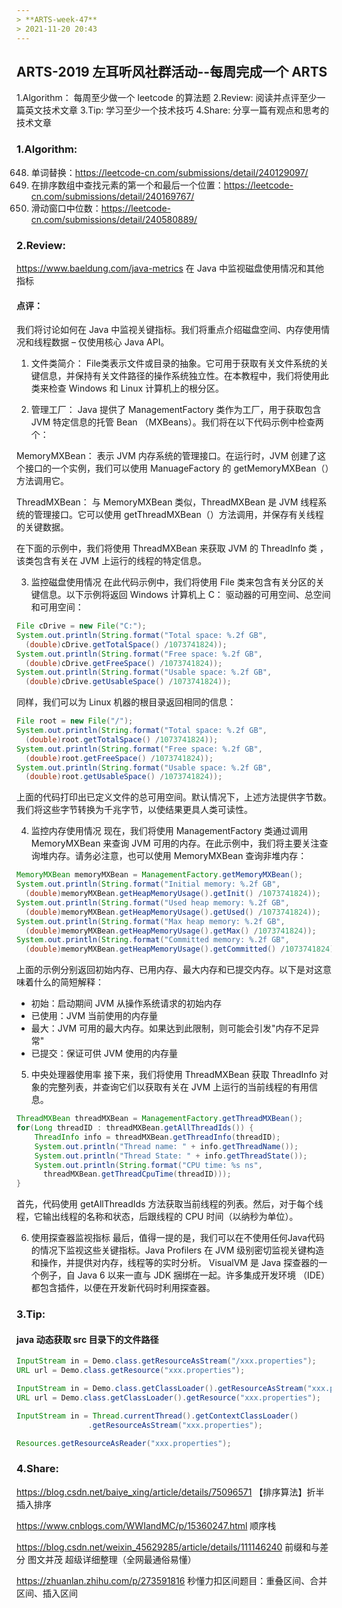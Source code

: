 ```yaml
---
> **ARTS-week-47**
> 2021-11-20 20:43
---
```



## ARTS-2019 左耳听风社群活动--每周完成一个 ARTS
1.Algorithm： 每周至少做一个 leetcode 的算法题
2.Review: 阅读并点评至少一篇英文技术文章
3.Tip: 学习至少一个技术技巧
4.Share: 分享一篇有观点和思考的技术文章

### 1.Algorithm:

648. 单词替换：https://leetcode-cn.com/submissions/detail/240129097/
34. 在排序数组中查找元素的第一个和最后一个位置：https://leetcode-cn.com/submissions/detail/240169767/
480. 滑动窗口中位数：https://leetcode-cn.com/submissions/detail/240580889/

### 2.Review:

https://www.baeldung.com/java-metrics
在 Java 中监视磁盘使用情况和其他指标

#### 点评：

我们将讨论如何在 Java 中监视关键指标。我们将重点介绍磁盘空间、内存使用情况和线程数据 – 仅使用核心 Java API。

1. 文件类简介：
File类表示文件或目录的抽象。它可用于获取有关文件系统的关键信息，并保持有关文件路径的操作系统独立性。在本教程中，我们将使用此类来检查 Windows 和 Linux 计算机上的根分区。

2. 管理工厂：
Java 提供了 ManagementFactory 类作为工厂，用于获取包含 JVM 特定信息的托管 Bean （MXBeans）。我们将在以下代码示例中检查两个：

MemoryMXBean：
表示 JVM 内存系统的管理接口。在运行时，JVM 创建了这个接口的一个实例，我们可以使用 ManuageFactory 的 getMemoryMXBean（）方法调用它。

ThreadMXBean：
与 MemoryMXBean 类似，ThreadMXBean 是 JVM 线程系统的管理接口。它可以使用 getThreadMXBean（）方法调用，并保存有关线程的关键数据。

在下面的示例中，我们将使用 ThreadMXBean 来获取 JVM 的 ThreadInfo 类 ， 该类包含有关在 JVM 上运行的线程的特定信息。

3. 监控磁盘使用情况
在此代码示例中，我们将使用 File 类来包含有关分区的关键信息。以下示例将返回 Windows 计算机上 C： 驱动器的可用空间、总空间和可用空间：
```java
File cDrive = new File("C:");
System.out.println(String.format("Total space: %.2f GB",
  (double)cDrive.getTotalSpace() /1073741824));
System.out.println(String.format("Free space: %.2f GB", 
  (double)cDrive.getFreeSpace() /1073741824));
System.out.println(String.format("Usable space: %.2f GB", 
  (double)cDrive.getUsableSpace() /1073741824));
```
同样，我们可以为 Linux 机器的根目录返回相同的信息：
```java
File root = new File("/");
System.out.println(String.format("Total space: %.2f GB", 
  (double)root.getTotalSpace() /1073741824));
System.out.println(String.format("Free space: %.2f GB", 
  (double)root.getFreeSpace() /1073741824));
System.out.println(String.format("Usable space: %.2f GB", 
  (double)root.getUsableSpace() /1073741824));
```
上面的代码打印出已定义文件的总可用空间。默认情况下，上述方法提供字节数。我们将这些字节转换为千兆字节，以使结果更具人类可读性。

4. 监控内存使用情况
现在，我们将使用 ManagementFactory 类通过调用 MemoryMXBean 来查询 JVM 可用的内存。在此示例中，我们将主要关注查询堆内存。请务必注意，也可以使用 MemoryMXBean 查询非堆内存：
```java
MemoryMXBean memoryMXBean = ManagementFactory.getMemoryMXBean();
System.out.println(String.format("Initial memory: %.2f GB", 
  (double)memoryMXBean.getHeapMemoryUsage().getInit() /1073741824));
System.out.println(String.format("Used heap memory: %.2f GB", 
  (double)memoryMXBean.getHeapMemoryUsage().getUsed() /1073741824));
System.out.println(String.format("Max heap memory: %.2f GB", 
  (double)memoryMXBean.getHeapMemoryUsage().getMax() /1073741824));
System.out.println(String.format("Committed memory: %.2f GB", 
  (double)memoryMXBean.getHeapMemoryUsage().getCommitted() /1073741824));
```
上面的示例分别返回初始内存、已用内存、最大内存和已提交内存。以下是对这意味着什么的简短解释：
- 初始：启动期间 JVM 从操作系统请求的初始内存
- 已使用：JVM 当前使用的内存量
- 最大：JVM 可用的最大内存。如果达到此限制，则可能会引发"内存不足异常"
- 已提交：保证可供 JVM 使用的内存量

5. 中央处理器使用率
接下来，我们将使用 ThreadMXBean 获取 ThreadInfo 对象的完整列表，并查询它们以获取有关在 JVM 上运行的当前线程的有用信息。
```java
ThreadMXBean threadMXBean = ManagementFactory.getThreadMXBean();
for(Long threadID : threadMXBean.getAllThreadIds()) {
    ThreadInfo info = threadMXBean.getThreadInfo(threadID);
    System.out.println("Thread name: " + info.getThreadName());
    System.out.println("Thread State: " + info.getThreadState());
    System.out.println(String.format("CPU time: %s ns", 
      threadMXBean.getThreadCpuTime(threadID)));
}
```
首先，代码使用 getAllThreadIds 方法获取当前线程的列表。然后，对于每个线程，它输出线程的名称和状态，后跟线程的 CPU 时间（以纳秒为单位）。

6. 使用探查器监视指标
最后，值得一提的是，我们可以在不使用任何Java代码的情况下监视这些关键指标。Java Profilers 在 JVM 级别密切监视关键构造和操作，并提供对内存，线程等的实时分析。
VisualVM 是 Java 探查器的一个例子，自 Java 6 以来一直与 JDK 捆绑在一起。许多集成开发环境 （IDE） 都包含插件，以便在开发新代码时利用探查器。

### 3.Tip:

#### java 动态获取 src 目录下的文件路径
```java
InputStream in = Demo.class.getResourceAsStream("/xxx.properties");  
URL url = Demo.class.getResource("xxx.properties");

InputStream in = Demo.class.getClassLoader().getResourceAsStream("xxx.properties");  
URL url = Demo.class.getClassLoader().getResource("xxx.properties"); 

InputStream in = Thread.currentThread().getContextClassLoader()  
                .getResourceAsStream("xxx.properties");

Resources.getResourceAsReader("xxx.properties");
```

### 4.Share:

https://blog.csdn.net/baiye_xing/article/details/75096571
【排序算法】折半插入排序

https://www.cnblogs.com/WWIandMC/p/15360247.html
顺序栈

https://blog.csdn.net/weixin_45629285/article/details/111146240
前缀和与差分 图文并茂 超级详细整理（全网最通俗易懂）

https://zhuanlan.zhihu.com/p/273591816
秒懂力扣区间题目：重叠区间、合并区间、插入区间
